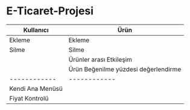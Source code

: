 # E-Ticaret-Projesi
| Kullanıcı   | Ürün  |
| ------------ | ------------ |
| Ekleme  | Ekleme  |
| Silme  | Silme  |
|   | Ürünler arası Etkileşim  |
|   | Ürün Beğenilme yüzdesi değerlendirme  |
| ------------ | ------------ |
|Kendi Ana Menüsü |
|Fiyat Kontrolü|

